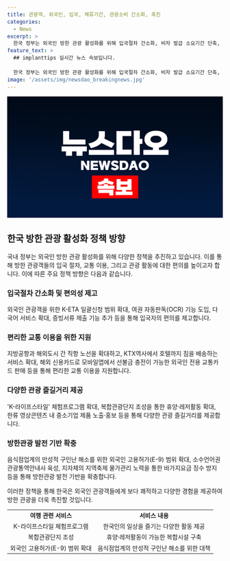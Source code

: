 ```yaml
---
title: 관광객, 외국인, 입국, 체류기간, 관광소비 간소화, 촉진
categories:
  - News
excerpt: >
  한국 정부는 외국인 방한 관광 활성화를 위해 입국절차 간소화, 비자 발급 소요기간 단축, K-컬처 연수비자 시범운영 등을 추진한다. 또한, 입국절차 운영의 효율화와 편의를 향상하기 위해 다양한 대책을 마련하고 있는데, 이에는 지역특화형 디지털노마드 비자 도입과 외국인 전용 교통카드 발급 등이 포함된다. 또한, 외국인 관광객을 대상으로 쇼핑 편의의 개선과 다양한 관광 즐길거리의 공급 확대도 계획 중이며, 관광 활성화를 위한 기반 확충을 위한 다양한 정책을 추진하고 있다.
feature_text: >
  ## implanttips 실시간 뉴스 속보입니다.

  한국 정부는 외국인 방한 관광 활성화를 위해 입국절차 간소화, 비자 발급 소요기간 단축, K-컬처 연수비자 시범운영 등을 추진한다. 또한, 입국절차 운영의 효율화와 편의를 향상하기 위해 다양한 대책을 마련하고 있는데, 이에는 지역특화형 디지털노마드 비자 도입과 외국인 전용 교통카드 발급 등이 포함된다. 또한, 외국인 관광객을 대상으로 쇼핑 편의의 개선과 다양한 관광 즐길거리의 공급 확대도 계획 중이며, 관광 활성화를 위한 기반 확충을 위한 다양한 정책을 추진하고 있다.
image: '/assets/img/newsdao_breakingnews.jpg'
---
```


<p><img src="/assets/img/newsdao_breakingnews.jpg" alt="implanttips 속보" /></p>

<h2 data-ke-size="size26">한국 방한 관광 활성화 정책 방향</h2>

<p>국내 정부는 외국인 방한 관광 활성화를 위해 다양한 정책을 추진하고 있습니다. 이를 통해 방한 관광객들의 입국 절차, 교통 이용, 그리고 관광 활동에 대한 편의를 높이고자 합니다. 이에 따른 주요 정책 방향은 다음과 같습니다.</p>

<h3>입국절차 간소화 및 편의성 제고</h3>

<p data-ke-size="size16">외국인 관광객을 위한 K-ETA 일괄신청 범위 확대, 여권 자동판독(OCR) 기능 도입, 다국어 서비스 확대, 증빙서류 제출 기능 추가 등을 통해 입국자의 편의를 제고합니다.</p>

<h3>편리한 교통 이용을 위한 지원</h3>

<p data-ke-size="size16">지방공항과 해외도시 간 직항 노선을 확대하고, KTX역사에서 호텔까지 짐을 배송하는 서비스 확대, 해외 신용카드로 모바일앱에서 선불금 충전이 가능한 외국인 전용 교통카드 판매 등을 통해 편리한 교통 이용을 지원합니다.</p>

<h3>다양한 관광 즐길거리 제공</h3>

<p data-ke-size="size16">'K-라이프스타일' 체험프로그램 확대, 복합관광단지 조성을 통한 휴양·레저활동 확대, 한류 영상콘텐츠 내 중소기업 제품 노출·홍보 등을 통해 다양한 관광 즐길거리를 제공합니다.</p>

<h3>방한관광 발전 기반 확충</h3>

<p data-ke-size="size16">음식점업계의 만성적 구인난 해소를 위한 외국인 고용허가(E-9) 범위 확대, 소수언어권 관광통역안내사 육성, 지자체의 지역축제 물가관리 노력을 통한 바가지요금 징수 방지 등을 통해 방한관광 발전 기반을 확충합니다.</p>

<p>이러한 정책을 통해 한국은 외국인 관광객들에게 보다 쾌적하고 다양한 경험을 제공하여 방한 관광을 더욱 촉진할 것입니다.</p>

<table>
    <tr>
        <td style="text-align: center; height: 17px;"><b>여행 관련 서비스</b></td>
        <td style="text-align: center; height: 17px;"><b>서비스 내용</b></td>
    </tr>
    <tr>
        <td style="text-align: center; height: 17px;">K-라이프스타일 체험프로그램</td>
        <td style="text-align: center; height: 17px;">한국인의 일상을 즐기는 다양한 활동 제공</td>
    </tr>
    <tr>
        <td style="text-align: center; height: 17px;">복합관광단지 조성</td>
        <td style="text-align: center; height: 17px;">휴양·레저활동이 가능한 복합시설 구축</td>
    </tr>
    <tr>
        <td style="text-align: center; height: 17px;">외국인 고용허가(E-9) 범위 확대</td>
        <td style="text-align: center; height: 17px;">음식점업계의 만성적 구인난 해소를 위한 대책</td>
    </tr>
</table>

<p data-ke-size="size16">&nbsp;</p>

